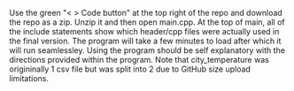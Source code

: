 Use the green "< > Code button" at the top right of the repo and download the repo as a zip. Unzip it and then open main.cpp. At the top of main, all of the include statements
show which header/cpp files were actually used in the final version. The program will take a few minutes to load after which it will run seamlessley. Using the program should be self explanatory with the directions provided within the program. Note that city_temperature was origininally 1 csv file but was split into 2 due to GitHub size upload limitations. 
